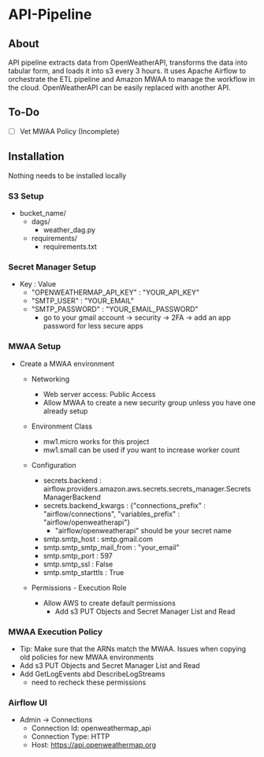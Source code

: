 # API-Pipeline
## About
API pipeline extracts data from OpenWeatherAPI, transforms the data into tabular form, and loads it into s3 every 3 hours. It uses Apache Airflow to orchestrate the ETL pipeline and Amazon MWAA to manage the workflow in the cloud.
OpenWeatherAPI can be easily replaced with another API. 
## To-Do
- [ ] Vet MWAA Policy (Incomplete)

## Installation
Nothing needs to be installed locally
### S3 Setup
- bucket_name/
  - dags/
    - weather_dag.py
  - requirements/
    - requirements.txt
### Secret Manager Setup
- Key : Value
  - "OPENWEATHERMAP_API_KEY" : "YOUR_API_KEY"
  - "SMTP_USER" : "YOUR_EMAIL"
  - "SMTP_PASSWORD" : "YOUR_EMAIL_PASSWORD"
    - go to your gmail account -> security -> 2FA -> add an app password for less secure apps

### MWAA Setup
- Create a MWAA environment
  - Networking
    - Web server access: Public Access
    - Allow MWAA to create a new security group unless you have one already setup
  - Environment Class
    - mw1.micro works for this project
    - mw1.small can be used if you want to increase worker count
  - Configuration
    - secrets.backend : airflow.providers.amazon.aws.secrets.secrets_manager.SecretsManagerBackend
    - secrets.backend_kwargs : {"connections_prefix" : "airflow/connections", "variables_prefix" : "airflow/openweatherapi"}
      - "airflow/openweatherapi" should be your secret name
    - smtp.smtp_host : smtp.gmail.com
    - smtp.smtp_smtp_mail_from : "your_email"
    - smtp.smtp_port : 597
    - smtp.smtp_ssl : False
    - smtp.smtp_starttls : True

  - Permissions - Execution Role
    - Allow AWS to create default permissions
      - Add s3 PUT Objects and Secret Manager List and Read

### MWAA Execution Policy
- Tip: Make sure that the ARNs match the MWAA. Issues when copying old policies for new MWAA environments
- Add s3 PUT Objects and Secret Manager List and Read
- Add GetLogEvents abd DescribeLogStreams
  - need to recheck these permissions
### Airflow UI
  - Admin -> Connections
    - Connection Id: openweathermap_api
    - Connection Type: HTTP
    - Host: https://api.openweathermap.org
